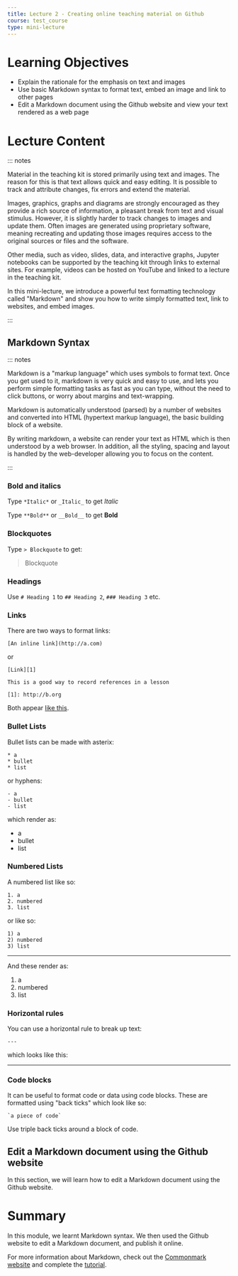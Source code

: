 ```yaml
---
title: Lecture 2 - Creating online teaching material on Github
course: test_course
type: mini-lecture
---
```


# Learning Objectives

- Explain the rationale for the emphasis on text and images
- Use basic Markdown syntax to format text, embed an image and link to other pages
- Edit a Markdown document using the Github website and view your text rendered as a web page

# Lecture Content

::: notes

Material in the teaching kit is stored primarily using text and images.
The reason for this is that text allows quick and easy editing. It is possible to track and attribute changes, fix errors and extend the material.

Images, graphics, graphs and diagrams are strongly encouraged as they provide a rich source of information, a pleasant break from text and visual stimulus. However, it is slightly harder to track changes to images and update them. Often images are generated using proprietary software, meaning recreating and updating those images requires access to the original sources or files and the software.

Other media, such as video, slides, data, and interactive graphs, Jupyter notebooks can be supported by the teaching kit through links to external sites. For example, videos can be hosted on YouTube and linked to a lecture in the teaching kit.

In this mini-lecture, we introduce a powerful text formatting technology called "Markdown" and show you how to write simply formatted text, link to websites, and embed images.

:::

## Markdown Syntax

::: notes

Markdown is a "markup language" which uses symbols to format text. Once you get used to it, markdown is very quick and easy to use, and lets you perform simple formatting tasks
as fast as you can type, without the need to click buttons, or worry about margins and text-wrapping.

Markdown is automatically understood (parsed) by a number of websites and converted into HTML (hypertext markup language), the basic building block of a website.

By writing markdown, a website can render your text as HTML which is then understood by a web browser. In addition, all the styling, spacing and layout is handled by the web-developer allowing you to focus on the content.

:::

### Bold and italics

Type `*Italic*` or  `_Italic_` to get *Italic*

Type `**Bold**` or `__Bold__`  to get **Bold**

### Blockquotes
Type `> Blockquote` to get:

> Blockquote

### Headings

Use `# Heading 1` to `## Heading 2`, `### Heading 3` etc.

### Links

There are two ways to format links:
```
[An inline link](http://a.com)
```
or
```
[Link][1]

This is a good way to record references in a lesson

[1]: http://b.org
```
Both appear [like this](http://a.org).

### Bullet Lists

Bullet lists can be made with asterix:
```
* a
* bullet
* list
```
or hyphens:
```
- a
- bullet
- list
```
which render as:

- a
- bullet
- list

### Numbered Lists

A numbered list like so:
```
1. a
2. numbered
3. list
```
or like so:
```
1) a
2) numbered
3) list
```

---

And these render as:

1. a
2. numbered
3. list

### Horizontal rules

You can use a horizontal rule to break up text:
```
---
```
which looks like this:

---

### Code blocks

It can be useful to format code or data using code blocks. These are formatted using "back ticks" which look like so:
```
`a piece of code`
```
Use triple back ticks around a block of code.

## Edit a Markdown document using the Github website

In this section, we will learn how to edit a Markdown document using the Github website.

# Summary

In this module, we learnt Markdown syntax.
We then used the Github website to edit a Markdown document, and publish it online.

For more information about Markdown, check out the [Commonmark website](https://commonmark.org/) and complete the [tutorial](../tutorial.md).